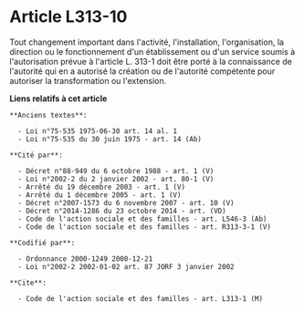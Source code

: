 # Article L313-10

Tout changement important dans l'activité, l'installation, l'organisation, la direction ou le fonctionnement d'un
établissement ou d'un service soumis à l'autorisation prévue à l'article L. 313-1 doit être porté à la connaissance de
l'autorité qui en a autorisé la création ou de l'autorité compétente pour autoriser la transformation ou l'extension.

**Liens relatifs à cet article**

	**Anciens textes**:

	  - Loi n°75-535 1975-06-30 art. 14 al. 1
	  - Loi n°75-535 du 30 juin 1975 - art. 14 (Ab)

	**Cité par**:

	  - Décret n°88-949 du 6 octobre 1988 - art. 1 (V)
	  - Loi n°2002-2 du 2 janvier 2002 - art. 80-1 (V)
	  - Arrêté du 19 décembre 2003 - art. 1 (V)
	  - Arrêté du 1 décembre 2005 - art. 1 (V)
	  - Décret n°2007-1573 du 6 novembre 2007 - art. 10 (V)
	  - Décret n°2014-1286 du 23 octobre 2014 - art. (VD)
	  - Code de l'action sociale et des familles - art. L546-3 (Ab)
	  - Code de l'action sociale et des familles - art. R313-3-1 (V)

	**Codifié par**:

	  - Ordonnance 2000-1249 2000-12-21
	  - Loi n°2002-2 2002-01-02 art. 87 JORF 3 janvier 2002

	**Cite**:

	  - Code de l'action sociale et des familles - art. L313-1 (M)
